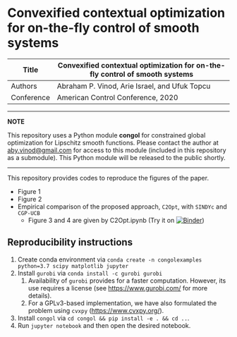 # Convexified contextual optimization for on-the-fly control of smooth systems


| Title      | Convexified contextual optimization for on-the-fly control of smooth systems                 |
|------------|----------------------------------------------------------------------------------------------|
| Authors    | Abraham P. Vinod, Arie Israel, and Ufuk Topcu                                                |
| Conference | American Control Conference, 2020                                                            |

---
**NOTE**

This repository uses a Python module **congol** for constrained global optimization for Lipschitz smooth functions. Please contact the author at [aby.vinod@gmail.com](mailto:aby.vinod@gmail.com) for access to this module (included in this repository as a submodule). This Python module will be released to the public shortly.

---

This repository provides codes to reproduce the figures of the paper.
- Figure 1
- Figure 2
- Empirical comparison of the proposed approach, `C2Opt`, with `SINDYc` and `CGP-UCB`
    - Figure 3 and 4 are given by C2Opt.ipynb (Try it on [![Binder](https://mybinder.org/badge_logo.svg)](https://mybinder.org/v2/gh/abyvinod/ACC2020_C2Opt/master?filepath=C2Opt.ipynb))

## Reproducibility instructions

1. Create conda environment via `conda create -n
   congolexamples python=3.7 scipy matplotlib jupyter`
1. Install `gurobi` via `conda install -c gurobi gurobi`
    1. Availability of `gurobi` provides for a faster computation. However, 
       its use requires a license (see https://www.gurobi.com/ for more details). 
    1. For a GPLv3-based implementation, we have also formulated the problem
       using `cvxpy` (https://www.cvxpy.org/).
1. Install `congol` via `cd congol && pip install -e . && cd ..`.
1. Run `jupyter notebook` and then open the desired notebook.
